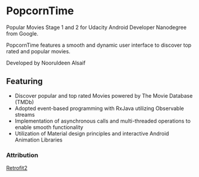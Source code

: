 # PopcornTime
Popular Movies Stage 1 and 2 for Udacity Android Developer Nanodegree from Google.

PopcornTime features a smooth and dynamic user interface to discover top rated and popular movies. 

Developed by Nooruldeen Alsaif

## Featuring 
* Discover popular and top rated Movies powered by The Movie Database (TMDb)
* Adopted event-based programming with RxJava utilizing Observable streams
* Implementation of asynchronous calls and multi-threaded operations to enable smooth functionality
* Utilization of Material design principles and interactive Android Animation Libraries


### Attribution 
[Retrofit2](https://)

[](https://)

[](https://)
